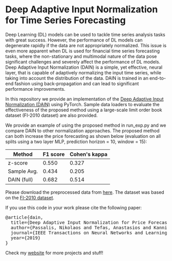 # Deep Adaptive Input Normalization for Time Series Forecasting


Deep Learning (DL) models can be used to tackle time series analysis tasks with great success. However, the performance of DL models can degenerate rapidly if the data are not appropriately normalized. This issue is even more apparent when
DL is used for financial time series forecasting tasks, where the non-stationary and multimodal nature of the data pose significant challenges and severely affect the performance of DL models. Deep Adaptive Input Normalization (DAIN) is a simple, yet effective, neural layer, that is capable of adaptively normalizing the input time series, while taking into
account the distribution of the data. DAIN is trained in an end-to-end fashion using back-propagation and can lead to significant performance improvements.


In this repository we provide an implementation of the [Deep Adaptive Input Normalization (DAIN)](https://arxiv.org/pdf/1902.07892.pdf) using PyTorch. Sample data loaders to evaluate the effectiveness of the proposed method using a large-scale limit order book dataset (FI-2010 dataset) are also provided. 

We provide an example of using the proposed method in run_exp.py and we compare DAIN to other normalization approaches. The proposed method can both increase the price forecasting as shown below (evaluation on all splits using a two layer MLP, prediction horizon = 10, window = 15):


| Method         | F1 score  | Cohen's kappa | 
| -------------  | --------- | ------------- |  
| z-score        |   0.550   |     0.327     | 
| Sample Avg.    |   0.434   |     0.205     | 
| DAIN (full)    |   0.682   |     0.514     | 

Please download the preprocessed data from [here](https://www.dropbox.com/s/vvvqwfejyertr4q/lob.tar.xz?dl=0). The dataset was based on the [FI-2010 dataset](https://etsin.avointiede.fi/dataset/urn-nbn-fi-csc-kata20170601153214969115).

If you use this code in your work please cite the following paper:

<pre>
@article{dain,
  title={Deep Adaptive Input Normalization for Price Forecasting using Limit Order Book Data},
  author={Passalis, Nikolaos and Tefas, Anastasios and Kanniainen, Juho and Gabbouj, Moncef and Iosifidis, Alexandros},
  journal={IEEE Transactions on Neural Networks and Learning Systems},
  year={2019}
}
</pre>

Check my [website](https://passalis.github.io) for more projects and stuff!

